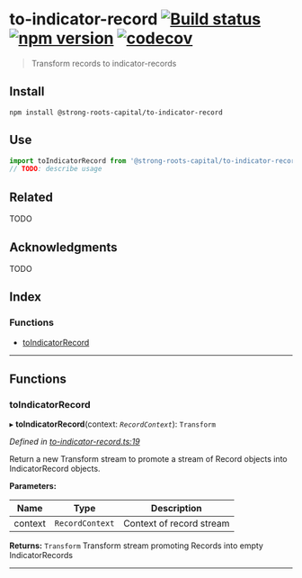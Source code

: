 
to-indicator-record [![Build status](https://travis-ci.org/strong-roots-capital/to-indicator-record.svg?branch=master)](https://travis-ci.org/strong-roots-capital/to-indicator-record) [![npm version](https://img.shields.io/npm/v/@strong-roots-capital/to-indicator-record.svg)](https://npmjs.org/package/@strong-roots-capital/to-indicator-record) [![codecov](https://codecov.io/gh/strong-roots-capital/to-indicator-record/branch/master/graph/badge.svg)](https://codecov.io/gh/strong-roots-capital/to-indicator-record)
====================================================================================================================================================================================================================================================================================================================================================================================================================================================================================================================================

> Transform records to indicator-records

Install
-------

```shell
npm install @strong-roots-capital/to-indicator-record
```

Use
---

```typescript
import toIndicatorRecord from '@strong-roots-capital/to-indicator-record'
// TODO: describe usage
```

Related
-------

TODO

Acknowledgments
---------------

TODO

## Index

### Functions

* [toIndicatorRecord](#toindicatorrecord)

---

## Functions

<a id="toindicatorrecord"></a>

###  toIndicatorRecord

▸ **toIndicatorRecord**(context: *`RecordContext`*): `Transform`

*Defined in [to-indicator-record.ts:19](https://github.com/strong-roots-capital/to-indicator-record/blob/35eb99e/src/to-indicator-record.ts#L19)*

Return a new Transform stream to promote a stream of Record objects into IndicatorRecord objects.

**Parameters:**

| Name | Type | Description |
| ------ | ------ | ------ |
| context | `RecordContext` |  Context of record stream |

**Returns:** `Transform`
Transform stream promoting Records into empty IndicatorRecords

___

